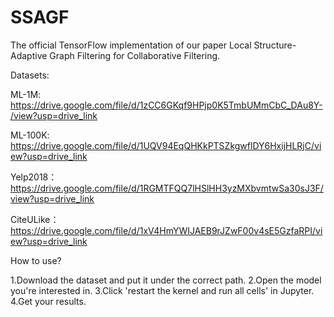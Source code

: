 # SSAGF
The official TensorFlow implementation of our paper Local Structure-Adaptive Graph Filtering for Collaborative Filtering.

Datasets:

ML-1M: https://drive.google.com/file/d/1zCC6GKqf9HPjp0K5TmbUMmCbC_DAu8Y-/view?usp=drive_link

ML-100K: https://drive.google.com/file/d/1UQV94EqQHKkPTSZkgwflDY6HxijHLRjC/view?usp=drive_link

Yelp2018： https://drive.google.com/file/d/1RGMTFQQ7lHSlHH3yzMXbvmtwSa30sJ3F/view?usp=drive_link

CiteULike： https://drive.google.com/file/d/1xV4HmYWIJAEB9rJZwF00v4sE5GzfaRPI/view?usp=drive_link

How to use?

1.Download the dataset and put it under the correct path. 2.Open the model you're interested in. 3.Click 'restart the kernel and run all cells' in Jupyter. 4.Get your results.
